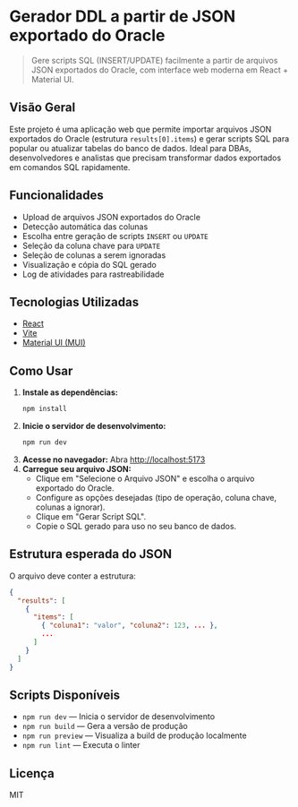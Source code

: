 # Gerador DDL a partir de JSON exportado do Oracle

> Gere scripts SQL (INSERT/UPDATE) facilmente a partir de arquivos JSON exportados do Oracle, com interface web moderna em React + Material UI.

## Visão Geral

Este projeto é uma aplicação web que permite importar arquivos JSON exportados do Oracle (estrutura `results[0].items`) e gerar scripts SQL para popular ou atualizar tabelas do banco de dados. Ideal para DBAs, desenvolvedores e analistas que precisam transformar dados exportados em comandos SQL rapidamente.

## Funcionalidades

- Upload de arquivos JSON exportados do Oracle
- Detecção automática das colunas
- Escolha entre geração de scripts `INSERT` ou `UPDATE`
- Seleção da coluna chave para `UPDATE`
- Seleção de colunas a serem ignoradas
- Visualização e cópia do SQL gerado
- Log de atividades para rastreabilidade

## Tecnologias Utilizadas

- [React](https://react.dev/)
- [Vite](https://vitejs.dev/)
- [Material UI (MUI)](https://mui.com/)

## Como Usar

1. **Instale as dependências:**
   ```bash
   npm install
   ```
2. **Inicie o servidor de desenvolvimento:**
   ```bash
   npm run dev
   ```
3. **Acesse no navegador:**
   Abra [http://localhost:5173](http://localhost:5173)
4. **Carregue seu arquivo JSON:**
   - Clique em "Selecione o Arquivo JSON" e escolha o arquivo exportado do Oracle.
   - Configure as opções desejadas (tipo de operação, coluna chave, colunas a ignorar).
   - Clique em "Gerar Script SQL".
   - Copie o SQL gerado para uso no seu banco de dados.

## Estrutura esperada do JSON

O arquivo deve conter a estrutura:

```json
{
  "results": [
    {
      "items": [
        { "coluna1": "valor", "coluna2": 123, ... },
        ...
      ]
    }
  ]
}
```

## Scripts Disponíveis

- `npm run dev` — Inicia o servidor de desenvolvimento
- `npm run build` — Gera a versão de produção
- `npm run preview` — Visualiza a build de produção localmente
- `npm run lint` — Executa o linter

## Licença

MIT
